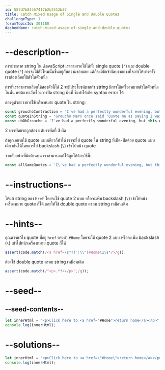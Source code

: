 ```yaml
---
id: 587d7b84367417b2b2512b37
title: Catch Mixed Usage of Single and Double Quotes
challengeType: 1
forumTopicId: 301188
dashedName: catch-mixed-usage-of-single-and-double-quotes
---
```


# --description--

การประกาศ string ใน JavaScript เราสามารถใช้ได้ทั้ง single quote (`'`) และ double quote (`"`) การจะใช้ตัวไหนนั้นขึ้นอยู่กับความชอบเลย แต่ก็จะมีข้อจำกัดบางอย่างที่จะทำให้บางครั้งเราต้องเลือกใช้ตัวใดตัวหนึ่ง

การที่เราสามารถเลือกใช้สองตัวนี้ได้ 2 จะมีประโยชน์มากถ้า string มีการใช้เครื่องหมายตัวใดตัวหนึ่งในนั้น แต่ต้องระวังเรื่องการปิด string ผิดที่ ซึ่งทำให้เกิด syntax error ได้

ลองดูตัวอย่างการใช้เครื่องหมาย quote ใน string:

```js
const grouchoContraction = "I've had a perfectly wonderful evening, but this wasn't it.";
const quoteInString = "Groucho Marx once said 'Quote me as saying I was mis-quoted.'";
const uhOhGroucho = 'I've had a perfectly wonderful evening, but this wasn't it.';
```

2 บรรทัดแรกถูกต้อง แต่บรรทัดที่ 3 ผิด

ถ้าคุณอยากใช้ quote แบบเดียวก็ทำได้ เราจะใส่ quote ใน string ที่เปิด-ปิดด้วย quote แบบเดียวกันได้โดยการใส่ backslash (`\`) เข้าไปหน้า quote

จากตัวอย่างที่ผิดด้านบน เราสามารถแก้ให้ถูกได้ด้วยวิธีนี้:

```js
const allSameQuotes = 'I\'ve had a perfectly wonderful evening, but this wasn\'t it.';
```

# --instructions--

ให้แก้ string ของ `href` โดยจะใช้ quote 2 แบบ หรือจะเพิ่ม backslash (`\`) เข้าไปหน้าเครื่องหมาย quote ก็ได้ และให้ใช้ double quote ครอบ string เหมือนเดิม

# --hints--

คุณควรแก้ไข quote ที่อยู่ `href` ตรงค่า `#Home` โดยจะใช้ quote 2 แบบ หรือจะเพิ่ม backslash (`\`) เข้าไปหน้าเครื่องหมาย quote ก็ได้

```js
assert(code.match(/<a href=\s*?('|\\")#Home\1\s*?>/g));
```

ต้องใช้ double quote ครอบ string เหมือนเดิม

```js
assert(code.match(/"<p>.*?<\/p>";/g));
```

# --seed--

## --seed-contents--

```js
let innerHtml = "<p>Click here to <a href="#Home">return home</a></p>";
console.log(innerHtml);
```

# --solutions--

```js
let innerHtml = "<p>Click here to <a href=\"#Home\">return home</a></p>";
console.log(innerHtml);
```
